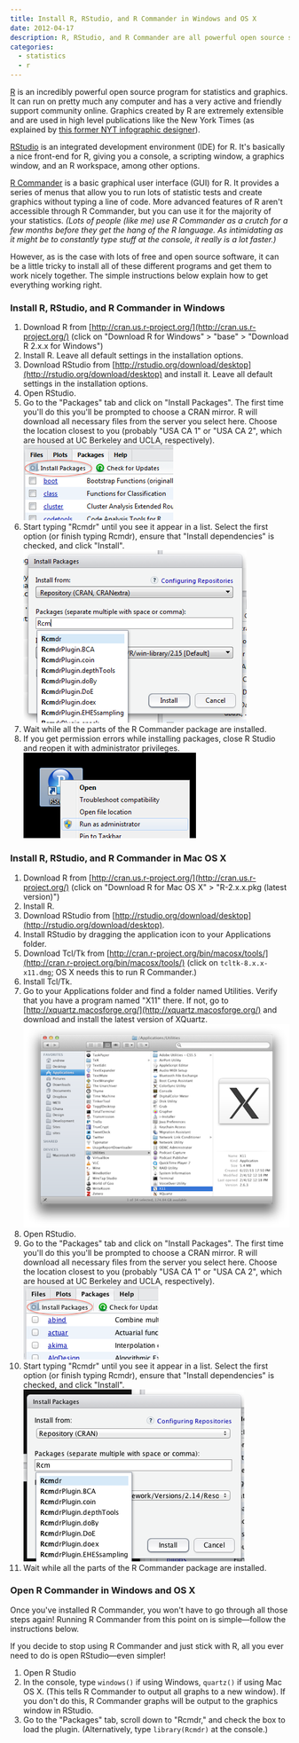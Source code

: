 ```yaml
---
title: Install R, RStudio, and R Commander in Windows and OS X
date: 2012-04-17
description: R, RStudio, and R Commander are all powerful open source statistical tools, but they can be a little tricky to install. These instructions make it easy to get everything working right.
categories: 
  - statistics
  - r
---
```



[R](http://www.r-project.org/) is an incredibly powerful open source program for statistics and graphics. It can run on pretty much any computer and has a very active and friendly support community online. Graphics created by R are extremely extensible and are used in high level publications like the New York Times (as explained by [this former NYT infographic designer](http://book.flowingdata.com/)).

[RStudio](http://rstudio.org/) is an integrated development environment (IDE) for R. It's basically a nice front-end for R, giving you a console, a scripting window, a graphics window, and an R workspace, among other options.

[R Commander](http://socserv.mcmaster.ca/jfox/Misc/Rcmdr/) is a basic graphical user interface (GUI) for R. It provides a series of menus that allow you to run lots of statistic tests and create graphics without typing a line of code. More advanced features of R aren't accessible through R Commander, but you can use it for the majority of your statistics. *(Lots of people (like me) use R Commander as a crutch for a few months before they get the hang of the R language. As intimidating as it might be to constantly type stuff at the console, it really is a lot faster.)*

However, as is the case with lots of free and open source software, it can be a little tricky to install all of these different programs and get them to work nicely together. The simple instructions below explain how to get everything working right.

### Install R, RStudio, and R Commander in Windows

1. Download R from [http://cran.us.r-project.org/](http://cran.us.r-project.org/) (click on "Download R for Windows" > "base" > "Download R 2.x.x for Windows")
2. Install R. Leave all default settings in the installation options.
3. Download RStudio from [http://rstudio.org/download/desktop](http://rstudio.org/download/desktop) and install it. Leave all default settings in the installation options.
4. Open RStudio.
5. Go to the "Packages" tab and click on "Install Packages". The first time you'll do this you'll be prompted to choose a CRAN mirror. R will download all necessary files from the server you select here. Choose the location closest to you (probably "USA CA 1" or "USA CA 2", which are housed at UC Berkeley and UCLA, respectively).  
![Install packages in Windows](install_packages_win.png)
6. Start typing "Rcmdr" until you see it appear in a list. Select the first option (or finish typing Rcmdr), ensure that "Install dependencies" is checked, and click "Install".  
![Install Rcmdr in Windows](install_packages_win_1.png)
7. Wait while all the parts of the R Commander package are installed.
8. If you get permission errors while installing packages, close R Studio and reopen it with administrator privileges.  
![Run as administrator in Windows](run_as_administrator.png)


### Install R, RStudio, and R Commander in Mac OS X

1. Download R from [http://cran.us.r-project.org/](http://cran.us.r-project.org/) (click on "Download R for Mac OS X" > "R-2.x.x.pkg (latest version)")
2. Install R.
3. Download RStudio from [http://rstudio.org/download/desktop](http://rstudio.org/download/desktop).
4. Install RStudio by dragging the application icon to your Applications folder.
5. Download Tcl/Tk from [http://cran.r-project.org/bin/macosx/tools/](http://cran.r-project.org/bin/macosx/tools/) (click on `tcltk-8.x.x-x11.dmg`; OS X needs this to run R Commander.)
6. Install Tcl/Tk.
7. Go to your Applications folder and find a folder named Utilities. Verify that you have a program named "X11" there. If not, go to [http://xquartz.macosforge.org/](http://xquartz.macosforge.org/) and download and install the latest version of XQuartz.  
![X11 in Applications/Utilities](x11_utilities.png)
8. Open RStudio.
9. Go to the "Packages" tab and click on "Install Packages". The first time you'll do this you'll be prompted to choose a CRAN mirror. R will download all necessary files from the server you select here. Choose the location closest to you (probably "USA CA 1" or "USA CA 2", which are housed at UC Berkeley and UCLA, respectively).  
![Install packages in OS X](install_packages_mac.png)
10. Start typing "Rcmdr" until you see it appear in a list. Select the first option (or finish typing Rcmdr), ensure that "Install dependencies" is checked, and click "Install".  
![Install Rcmdr in OS X](install_packages_mac_1.png)
11. Wait while all the parts of the R Commander package are installed.


### Open R Commander in Windows and OS X

Once you've installed R Commander, you won't have to go through all those steps again! Running R Commander from this point on is simple—follow the instructions below.

If you decide to stop using R Commander and just stick with R, all you ever need to do is open RStudio—even simpler!

1. Open R Studio
2. In the console, type `windows()` if using Windows, `quartz()` if using Mac OS X. (This tells R Commander to output all graphs to a new window). If you don't do this, R Commander graphs will be output to the graphics window in RStudio.
3. Go to the "Packages" tab, scroll down to "Rcmdr," and check the box to load the plugin. (Alternatively, type `library(Rcmdr)` at the console.)
